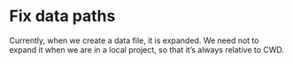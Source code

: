 # Fix data paths

Currently, when we create a data file, it is expanded. We need not to expand it when we are in a local project, so that
it’s always relative to CWD.
